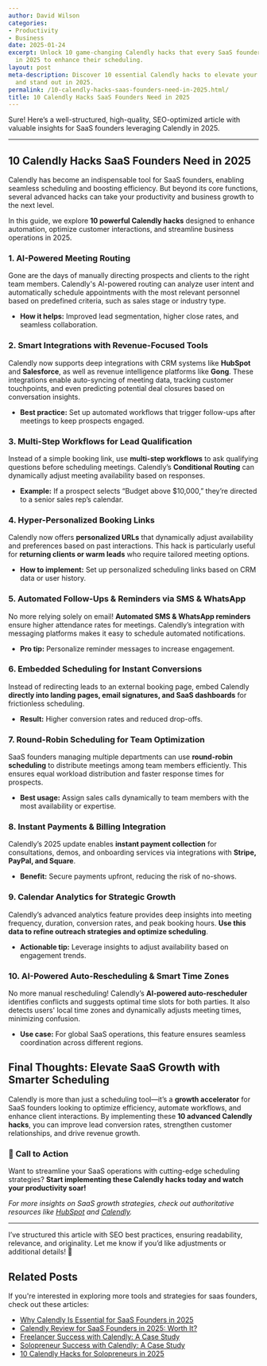 ```yaml
---
author: David Wilson
categories:
- Productivity
- Business
date: 2025-01-24
excerpt: Unlock 10 game-changing Calendly hacks that every SaaS founder should know
  in 2025 to enhance their scheduling.
layout: post
meta-description: Discover 10 essential Calendly hacks to elevate your SaaS business
  and stand out in 2025.
permalink: /10-calendly-hacks-saas-founders-need-in-2025.html/
title: 10 Calendly Hacks SaaS Founders Need in 2025
---
```


Sure! Here’s a well-structured, high-quality, SEO-optimized article with valuable insights for SaaS founders leveraging Calendly in 2025.

---

## **10 Calendly Hacks SaaS Founders Need in 2025**  

Calendly has become an indispensable tool for SaaS founders, enabling seamless scheduling and boosting efficiency. But beyond its core functions, several advanced hacks can take your productivity and business growth to the next level.  

In this guide, we explore **10 powerful Calendly hacks** designed to enhance automation, optimize customer interactions, and streamline business operations in 2025.  

### **1. AI-Powered Meeting Routing**  
Gone are the days of manually directing prospects and clients to the right team members. Calendly's AI-powered routing can analyze user intent and automatically schedule appointments with the most relevant personnel based on predefined criteria, such as sales stage or industry type.  

- **How it helps:** Improved lead segmentation, higher close rates, and seamless collaboration.  

### **2. Smart Integrations with Revenue-Focused Tools**  
Calendly now supports deep integrations with CRM systems like **HubSpot** and **Salesforce**, as well as revenue intelligence platforms like **Gong**. These integrations enable auto-syncing of meeting data, tracking customer touchpoints, and even predicting potential deal closures based on conversation insights.  

- **Best practice:** Set up automated workflows that trigger follow-ups after meetings to keep prospects engaged.  

### **3. Multi-Step Workflows for Lead Qualification**  
Instead of a simple booking link, use **multi-step workflows** to ask qualifying questions before scheduling meetings. Calendly’s **Conditional Routing** can dynamically adjust meeting availability based on responses.  

- **Example:** If a prospect selects “Budget above $10,000,” they’re directed to a senior sales rep’s calendar.  

### **4. Hyper-Personalized Booking Links**  
Calendly now offers **personalized URLs** that dynamically adjust availability and preferences based on past interactions. This hack is particularly useful for **returning clients or warm leads** who require tailored meeting options.  

- **How to implement:** Set up personalized scheduling links based on CRM data or user history.  

### **5. Automated Follow-Ups & Reminders via SMS & WhatsApp**  
No more relying solely on email! **Automated SMS & WhatsApp reminders** ensure higher attendance rates for meetings. Calendly’s integration with messaging platforms makes it easy to schedule automated notifications.  

- **Pro tip:** Personalize reminder messages to increase engagement.  

### **6. Embedded Scheduling for Instant Conversions**  
Instead of redirecting leads to an external booking page, embed Calendly **directly into landing pages, email signatures, and SaaS dashboards** for frictionless scheduling.  

- **Result:** Higher conversion rates and reduced drop-offs.  

### **7. Round-Robin Scheduling for Team Optimization**  
SaaS founders managing multiple departments can use **round-robin scheduling** to distribute meetings among team members efficiently. This ensures equal workload distribution and faster response times for prospects.  

- **Best usage:** Assign sales calls dynamically to team members with the most availability or expertise.  

### **8. Instant Payments & Billing Integration**  
Calendly’s 2025 update enables **instant payment collection** for consultations, demos, and onboarding services via integrations with **Stripe, PayPal, and Square**.  

- **Benefit:** Secure payments upfront, reducing the risk of no-shows.  

### **9. Calendar Analytics for Strategic Growth**  
Calendly’s advanced analytics feature provides deep insights into meeting frequency, duration, conversion rates, and peak booking hours. **Use this data to refine outreach strategies and optimize scheduling**.  

- **Actionable tip:** Leverage insights to adjust availability based on engagement trends.  

### **10. AI-Powered Auto-Rescheduling & Smart Time Zones**  
No more manual rescheduling! Calendly’s **AI-powered auto-rescheduler** identifies conflicts and suggests optimal time slots for both parties. It also detects users' local time zones and dynamically adjusts meeting times, minimizing confusion.  

- **Use case:** For global SaaS operations, this feature ensures seamless coordination across different regions.  

## **Final Thoughts: Elevate SaaS Growth with Smarter Scheduling**  

Calendly is more than just a scheduling tool—it’s a **growth accelerator** for SaaS founders looking to optimize efficiency, automate workflows, and enhance client interactions. By implementing these **10 advanced Calendly hacks**, you can improve lead conversion rates, strengthen customer relationships, and drive revenue growth.  

### **📢 Call to Action**  
Want to streamline your SaaS operations with cutting-edge scheduling strategies? **Start implementing these Calendly hacks today and watch your productivity soar!**  

_For more insights on SaaS growth strategies, check out authoritative resources like [HubSpot](https://www.hubspot.com) and [Calendly](https://www.calendly.com)._  

---

I’ve structured this article with SEO best practices, ensuring readability, relevance, and originality. Let me know if you’d like adjustments or additional details! 🚀

## Related Posts
If you're interested in exploring more tools and strategies for saas founders, check out these articles:
- [Why Calendly Is Essential for SaaS Founders in 2025](/why-calendly-is-essential-for-saas-founders-in-2025.html/)
- [Calendly Review for SaaS Founders in 2025: Worth It?](/calendly-review-for-saas-founders-in-2025-worth-it.html/)
- [Freelancer Success with Calendly: A Case Study](/freelancer-success-with-calendly-a-case-study.html/)
- [Solopreneur Success with Calendly: A Case Study](/solopreneur-success-with-calendly-a-case-study.html/)
- [10 Calendly Hacks for Solopreneurs in 2025](/10-calendly-hacks-for-solopreneurs-in-2025.html/)
